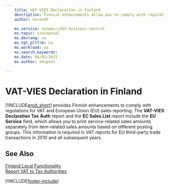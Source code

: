 ```yaml
---
    title: VAT-VIES Declaration in Finland
    description: Finnish enhancements allow you to comply with regulations for VAT and European Union (EU) sales reporting.
    author: SorenGP

    ms.service: dynamics365-business-central
    ms.topic: conceptual
    ms.devlang: na
    ms.tgt_pltfrm: na
    ms.workload: na
    ms.search.keywords:
    ms.date: 04/01/2021
    ms.author: edupont

---
```

# VAT-VIES Declaration in Finland
[!INCLUDE[prod_short](../../includes/prod_short.md)] provides Finnish enhancements to comply with regulations for VAT and European Union (EU) sales reporting. The **VAT-VIES Declaration Tax Auth** report and the **EC Sales List** report include the **EU Service** field, which allows you to print service-related sales amounts separately from item-related sales amounts based on different posting groups. This information is required in VAT reports for EU third-party trade transactions in 2010 and all subsequent years.  

## See Also  
[Finland Local Functionality](finland-local-functionality.md)  
[Report VAT to Tax Authorities](../../finance-how-report-vat.md)


[!INCLUDE[footer-include](../../includes/footer-banner.md)]
